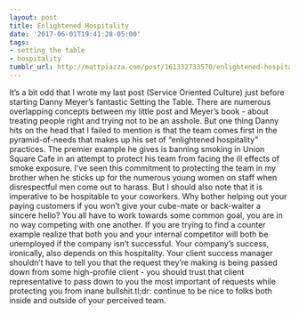 ```yaml
---
layout: post
title: Enlightened Hospitality
date: '2017-06-01T19:41:28-05:00'
tags:
- setting the table
- hospitality
tumblr_url: http://mattpiazza.com/post/161332733570/enlightened-hospitality
---
```

It’s a bit odd that I wrote my last post (Service Oriented Culture) just before starting Danny Meyer’s fantastic Setting the Table. There are numerous overlapping concepts between my little post and Meyer’s book - about treating people right and trying not to be an asshole. But one thing Danny hits on the head that I failed to mention is that the team comes first in the pyramid-of-needs that makes up his set of “enlightened hospitality” practices. The premier example he gives is banning smoking in Union Square Cafe in an attempt to protect his team from facing the ill effects of smoke exposure. I’ve seen this commitment to protecting the team in my brother when he sticks up for the numerous young women on staff when disrespectful men come out to harass. But I should also note that it is imperative to be hospitable to your coworkers. Why bother helping out your paying customers if you won’t give your cube-mate or back-waiter a sincere hello? You all have to work towards some common goal, you are in no way competing with one another. If you are trying to find a counter example realize that both you and your internal competitor will both be unemployed if the company isn’t successful. Your company’s success, ironically, also depends on this hospitality. Your client success manager shouldn’t have to tell you that the request they’re making is being passed down from some high-profile client - you should trust that client representative to pass down to you the most important of requests while protecting you from inane bullshit.tl;dr: continue to be nice to folks both inside and outside of your perceived team.
